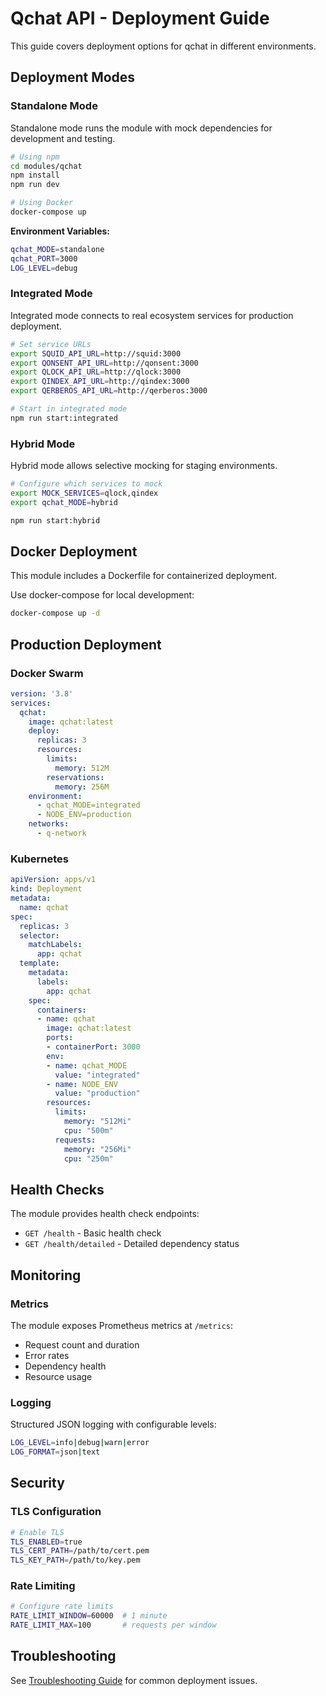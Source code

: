 # Qchat API - Deployment Guide

This guide covers deployment options for qchat in different environments.

## Deployment Modes

### Standalone Mode

Standalone mode runs the module with mock dependencies for development and testing.

```bash
# Using npm
cd modules/qchat
npm install
npm run dev

# Using Docker
docker-compose up
```

**Environment Variables:**
```bash
qchat_MODE=standalone
qchat_PORT=3000
LOG_LEVEL=debug
```

### Integrated Mode

Integrated mode connects to real ecosystem services for production deployment.

```bash
# Set service URLs
export SQUID_API_URL=http://squid:3000
export QONSENT_API_URL=http://qonsent:3000
export QLOCK_API_URL=http://qlock:3000
export QINDEX_API_URL=http://qindex:3000
export QERBEROS_API_URL=http://qerberos:3000

# Start in integrated mode
npm run start:integrated
```

### Hybrid Mode

Hybrid mode allows selective mocking for staging environments.

```bash
# Configure which services to mock
export MOCK_SERVICES=qlock,qindex
export qchat_MODE=hybrid

npm run start:hybrid
```


## Docker Deployment

This module includes a Dockerfile for containerized deployment.

Use docker-compose for local development:

```bash
docker-compose up -d
```



## Production Deployment

### Docker Swarm

```yaml
version: '3.8'
services:
  qchat:
    image: qchat:latest
    deploy:
      replicas: 3
      resources:
        limits:
          memory: 512M
        reservations:
          memory: 256M
    environment:
      - qchat_MODE=integrated
      - NODE_ENV=production
    networks:
      - q-network
```

### Kubernetes

```yaml
apiVersion: apps/v1
kind: Deployment
metadata:
  name: qchat
spec:
  replicas: 3
  selector:
    matchLabels:
      app: qchat
  template:
    metadata:
      labels:
        app: qchat
    spec:
      containers:
      - name: qchat
        image: qchat:latest
        ports:
        - containerPort: 3000
        env:
        - name: qchat_MODE
          value: "integrated"
        - name: NODE_ENV
          value: "production"
        resources:
          limits:
            memory: "512Mi"
            cpu: "500m"
          requests:
            memory: "256Mi"
            cpu: "250m"
```

## Health Checks

The module provides health check endpoints:

- `GET /health` - Basic health check
- `GET /health/detailed` - Detailed dependency status

## Monitoring

### Metrics

The module exposes Prometheus metrics at `/metrics`:

- Request count and duration
- Error rates
- Dependency health
- Resource usage

### Logging

Structured JSON logging with configurable levels:

```bash
LOG_LEVEL=info|debug|warn|error
LOG_FORMAT=json|text
```

## Security

### TLS Configuration

```bash
# Enable TLS
TLS_ENABLED=true
TLS_CERT_PATH=/path/to/cert.pem
TLS_KEY_PATH=/path/to/key.pem
```

### Rate Limiting

```bash
# Configure rate limits
RATE_LIMIT_WINDOW=60000  # 1 minute
RATE_LIMIT_MAX=100       # requests per window
```

## Troubleshooting

See [Troubleshooting Guide](./troubleshooting.md) for common deployment issues.
